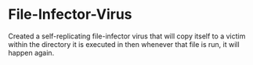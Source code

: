 # File-Infector-Virus
Created a self-replicating file-infector virus that will copy itself to a victim within the directory it is executed in then whenever that file is run, it will happen again.
